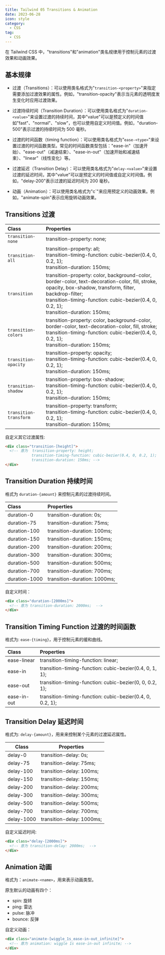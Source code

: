 ```yaml
---
title: Tailwind 05 Transitions & Animation
date: 2023-06-28
icon: style
category:
  - CSS
tag:
  - CSS
---
```


在 Tailwind CSS 中，"transitions"和"animation"类名规律用于控制元素的过渡效果和动画效果。

## 基本规律

- 过渡（Transitions）：可以使用类名格式为"`transition-<property>`"来指定需要添加过渡效果的属性。例如，"transition-opacity"表示当元素的透明度发生变化时应用过渡效果。

- 过渡持续时间（Transition Duration）：可以使用类名格式为"`duration-<value>`"来设置过渡的持续时间，其中"value"可以是预定义的时间值如"fast"、"normal"、"slow"，也可以使用自定义时间值。例如，"duration-500"表示过渡的持续时间为 500 毫秒。

- 过渡的时间函数（timing function）：可以使用类名格式为"`ease-<type>`"来设置过渡的时间函数类型。常见的时间函数类型包括："ease-in"（加速开始）、"ease-out"（减速结束）、"ease-in-out"（加速开始和减速结束）、"linear"（线性变化）等。

- 过渡延迟（Transition Delay）：可以使用类名格式为"`delay-<value>`"来设置过渡的延迟时间，其中"value"可以是预定义的时间值或自定义时间值。例如，"delay-200"表示过渡的延迟时间为 200 毫秒。

- 动画（Animation）：可以使用类名格式为"c`"来应用预定义的动画效果。例如，"animate-spin"表示应用旋转动画效果。

## Transitions 过渡

| Class                  | Properties                                                                                                                                                                                                                                                  |
| :--------------------- | :---------------------------------------------------------------------------------------------------------------------------------------------------------------------------------------------------------------------------------------------------------- |
| `transition-none`      | transition-property: none;                                                                                                                                                                                                                                  |
| `transition-all`       | transition-property: all; <br />transition-timing-function: cubic-bezier(0.4, 0, 0.2, 1); <br />transition-duration: 150ms;                                                                                                                                 |
| `transition`           | transition-property: color, background-color, border-color, text-decoration-color, fill, stroke, opacity, box-shadow, transform, filter, backdrop-filter; <br />transition-timing-function: cubic-bezier(0.4, 0, 0.2, 1); <br />transition-duration: 150ms; |
| `transition-colors`    | transition-property: color, background-color, border-color, text-decoration-color, fill, stroke; <br />transition-timing-function: cubic-bezier(0.4, 0, 0.2, 1); <br />transition-duration: 150ms;                                                          |
| `transition-opacity`   | transition-property: opacity; <br />transition-timing-function: cubic-bezier(0.4, 0, 0.2, 1); <br />transition-duration: 150ms;                                                                                                                             |
| `transition-shadow`    | transition-property: box-shadow; <br />transition-timing-function: cubic-bezier(0.4, 0, 0.2, 1); <br />transition-duration: 150ms;                                                                                                                          |
| `transition-transform` | transition-property: transform; <br />transition-timing-function: cubic-bezier(0.4, 0, 0.2, 1); <br />transition-duration: 150ms;                                                                                                                           |

自定义其它过渡属性:

```html
<div class="transition-[height]">
  <!-- 意为  transition-property: height;
            transition-timing-function: cubic-bezier(0.4, 0, 0.2, 1);
            transition-duration: 150ms; -->
</div>
```

## Transition Duration 持续时间

格式为 `duration-{amount}`​ 来控制元素的过渡持续时间。

| Class         | Properties                   |
| :------------ | :--------------------------- |
| duration-0    | transition-duration: 0s;     |
| duration-75   | transition-duration: 75ms;   |
| duration-100  | transition-duration: 100ms;  |
| duration-150  | transition-duration: 150ms;  |
| duration-200  | transition-duration: 200ms;  |
| duration-300  | transition-duration: 300ms;  |
| duration-500  | transition-duration: 500ms;  |
| duration-700  | transition-duration: 700ms;  |
| duration-1000 | transition-duration: 1000ms; |

自定义时间：

```html
<div class="duration-[2000ms]">
  <!-- 意为 transition-duration: 2000ms;  -->
</div>
```

## Transition Timing Function 过渡的时间函数

格式为: `ease-{timing}`，用于控制元素的缓和曲线。

| Class       | Properties                                                |
| :---------- | :-------------------------------------------------------- |
| ease-linear | transition-timing-function: linear;                       |
| ease-in     | transition-timing-function: cubic-bezier(0.4, 0, 1, 1);   |
| ease-out    | transition-timing-function: cubic-bezier(0, 0, 0.2, 1);   |
| ease-in-out | transition-timing-function: cubic-bezier(0.4, 0, 0.2, 1); |

## Transition Delay 延迟时间

格式为: `delay-{amount}`​ ，用来来控制某个元素的过渡延迟属性。

| Class      | Properties                |
| ---------- | ------------------------- |
| delay-0    | transition-delay: 0s;     |
| delay-75   | transition-delay: 75ms;   |
| delay-100  | transition-delay: 100ms;  |
| delay-150  | transition-delay: 150ms;  |
| delay-200  | transition-delay: 200ms;  |
| delay-300  | transition-delay: 300ms;  |
| delay-500  | transition-delay: 500ms;  |
| delay-700  | transition-delay: 700ms;  |
| delay-1000 | transition-delay: 1000ms; |

自定义延迟时间:

```html
<div class="delay-[2000ms]">
  <!-- 意为 transition-delay: 2000ms;  -->
</div>
```

## Animation 动画

格式为：`animate-<name>`，用来表示动画类型。

原生默认的动画有四个：

- spin: 旋转
- ping: 雷达
- pulse: 脉冲
- bounce: 反弹

自定义动画：

```html
<div class="animate-[wiggle_1s_ease-in-out_infinite]">
  <!-- 意为 animation: wiggle 1s ease-in-out infinite; -->
</div>
```

